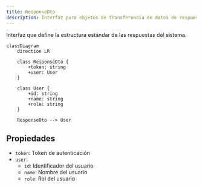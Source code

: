 ```yaml
---
title: ResponseDto
description: Interfaz para objetos de transferencia de datos de respuesta
---
```


Interfaz que define la estructura estándar de las respuestas del sistema.

```mermaid
classDiagram
    direction LR

    class ResponseDto {
        +token: string
        +user: User
    }

    class User {
        +id: string
        +name: string
        +role: string
    }

    ResponseDto --> User
```

## Propiedades

- `token`: Token de autenticación
- `user`:
  - `id`: Identificador del usuario
  - `name`: Nombre del usuario
  - `role`: Rol del usuario

